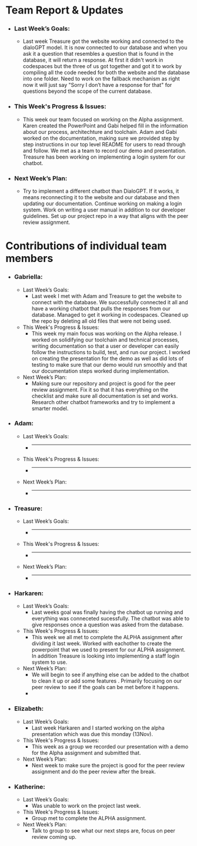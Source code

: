 # Team Report & Updates
  - ### Last Week’s Goals:
      -  Last week Treasure got the website working and connected to the dialoGPT model. It is now connected to our database and when you ask it a question that resembles a question that is found in the database, it will return a response. At first it didn't work in codespaces but the three of us got together and got it to work by compiling all the code needed for both the website and the database into one folder. Need to work on the fallback mechanism as right now it will just say "Sorry I don’t have a response for that" for questions beyond the scope of the current database.
  - ### This Week's Progress & Issues:
      -  This week our team focused on working on the Alpha assignment. Karen created the PowerPoint and Gabi helped fill in the information about our process, architechture and toolchain. Adam and Gabi worked on the documentation, making sure we provided step by step instructions in our top level README for users to read through and follow. We met as a team to record our demo and presentation. Treasure has been working on implementing a login system for our chatbot. 
  - ### Next Week’s Plan:
      -  Try to implement a different chatbot than DialoGPT. If it works, it means reconnecting it to the website and our database and then updating our documentation. Continue working on making a login system. Work on writing a user manual in addition to our developer guidelines. Set up our project repo in a way that aligns with the peer review assignment.

# Contributions of individual team members
  - ### Gabriella:
      - Last Week’s Goals:
          -  Last week I met with Adam and Treasure to get the website to connect with the database. We successfully connected it all and have a working chatbot that pulls the responses from our database. Managed to get it working in codespaces. Cleaned up the repo by deleting all old files that were not being used.
      - This Week's Progress & Issues:
          -  This week my main focus was working on the Alpha release. I worked on solidifying our toolchain and technical processes, writing documentation so that a user or developer can easily follow the instructions to build, test, and run our project. I worked on creating the presentation for the demo as well as did lots of testing to make sure that our demo would run smoothly and that our documentation steps worked during implementation. 
      - Next Week’s Plan:
          -  Making sure our repository and project is good for the peer review assignment. Fix it so that it has everything on the checklist and make sure all documentation is set and works. Research other chatbot frameworks and try to implement a smarter model. 
  
  - ### Adam:
      - Last Week’s Goals:
          -  ________________________________________________________________
      - This Week's Progress & Issues:
          -  ________________________________________________________________
      - Next Week’s Plan:
          -  ________________________________________________________________
        
  - ### Treasure:
      - Last Week’s Goals:
          -  ________________________________________________________________
      - This Week's Progress & Issues:
          -  ________________________________________________________________
      - Next Week’s Plan:
          -  ________________________________________________________________
          
  - ### Harkaren:
      - Last Week’s Goals:
          - Last weeks goal was finally having the chatbot up running and everything was conneceted sucessfully. The chatbot was able to give responses once a question was asked from the database. 
      - This Week's Progress & Issues:
          -  This week we all met to complete the ALPHA assignment after dividing it last week. Worked with eachother to create the powerpoint that we used to present for our ALPHA assignment. In addition Treasure is looking into implementing a staff login system to use. 
      - Next Week’s Plan:
          -  We will begin to see if anything else can be added to the chatbot to clean it up or add some features . Primarily focusing on our peer review to see if the goals can be met before it happens.
          -  
  - ### Elizabeth:
      - Last Week’s Goals:
          -  Last week Harkaren and I started working on the alpha presentation which was due this monday (13Nov).
      - This Week's Progress & Issues:
          -  This week as a group we recorded our presentation with a demo for the Alpha assignment and submitted that.
      - Next Week’s Plan:
          - Next week to make sure the project is good for the peer review assignment and do the peer review after the break. 
        
  - ### Katherine:
      - Last Week’s Goals:
          -  Was unable to work on the project last week.
      - This Week's Progress & Issues:
          -  Group met to complete the ALPHA assignment.
      - Next Week’s Plan:
          -  Talk to group to see what our next steps are, focus on peer review coming up.
